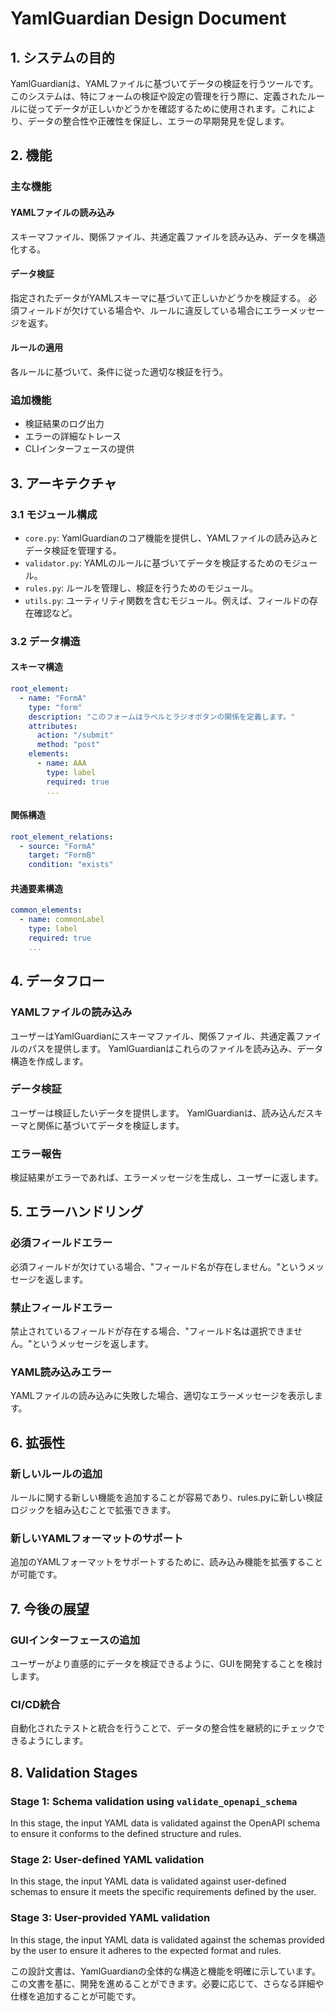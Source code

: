 # YamlGuardian Design Document

## 1. システムの目的
YamlGuardianは、YAMLファイルに基づいてデータの検証を行うツールです。このシステムは、特にフォームの検証や設定の管理を行う際に、定義されたルールに従ってデータが正しいかどうかを確認するために使用されます。これにより、データの整合性や正確性を保証し、エラーの早期発見を促します。

## 2. 機能
### 主な機能
#### YAMLファイルの読み込み
スキーマファイル、関係ファイル、共通定義ファイルを読み込み、データを構造化する。

#### データ検証
指定されたデータがYAMLスキーマに基づいて正しいかどうかを検証する。
必須フィールドが欠けている場合や、ルールに違反している場合にエラーメッセージを返す。

#### ルールの適用
各ルールに基づいて、条件に従った適切な検証を行う。

### 追加機能
- 検証結果のログ出力
- エラーの詳細なトレース
- CLIインターフェースの提供

## 3. アーキテクチャ
### 3.1 モジュール構成
- `core.py`: YamlGuardianのコア機能を提供し、YAMLファイルの読み込みとデータ検証を管理する。
- `validator.py`: YAMLのルールに基づいてデータを検証するためのモジュール。
- `rules.py`: ルールを管理し、検証を行うためのモジュール。
- `utils.py`: ユーティリティ関数を含むモジュール。例えば、フィールドの存在確認など。

### 3.2 データ構造
#### スキーマ構造
```yaml
root_element:
  - name: "FormA"
    type: "form"
    description: "このフォームはラベルとラジオボタンの関係を定義します。"
    attributes:
      action: "/submit"
      method: "post"
    elements:
      - name: AAA
        type: label
        required: true
        ...
```

#### 関係構造
```yaml
root_element_relations:
  - source: "FormA"
    target: "FormB"
    condition: "exists"
```

#### 共通要素構造
```yaml
common_elements:
  - name: commonLabel
    type: label
    required: true
    ...
```

## 4. データフロー
### YAMLファイルの読み込み
ユーザーはYamlGuardianにスキーマファイル、関係ファイル、共通定義ファイルのパスを提供します。
YamlGuardianはこれらのファイルを読み込み、データ構造を作成します。

### データ検証
ユーザーは検証したいデータを提供します。
YamlGuardianは、読み込んだスキーマと関係に基づいてデータを検証します。

### エラー報告
検証結果がエラーであれば、エラーメッセージを生成し、ユーザーに返します。

## 5. エラーハンドリング
### 必須フィールドエラー
必須フィールドが欠けている場合、"フィールド名が存在しません。"というメッセージを返します。

### 禁止フィールドエラー
禁止されているフィールドが存在する場合、"フィールド名は選択できません。"というメッセージを返します。

### YAML読み込みエラー
YAMLファイルの読み込みに失敗した場合、適切なエラーメッセージを表示します。

## 6. 拡張性
### 新しいルールの追加
ルールに関する新しい機能を追加することが容易であり、rules.pyに新しい検証ロジックを組み込むことで拡張できます。

### 新しいYAMLフォーマットのサポート
追加のYAMLフォーマットをサポートするために、読み込み機能を拡張することが可能です。

## 7. 今後の展望
### GUIインターフェースの追加
ユーザーがより直感的にデータを検証できるように、GUIを開発することを検討します。

### CI/CD統合
自動化されたテストと統合を行うことで、データの整合性を継続的にチェックできるようにします。

## 8. Validation Stages
### Stage 1: Schema validation using `validate_openapi_schema`
In this stage, the input YAML data is validated against the OpenAPI schema to ensure it conforms to the defined structure and rules.

### Stage 2: User-defined YAML validation
In this stage, the input YAML data is validated against user-defined schemas to ensure it meets the specific requirements defined by the user.

### Stage 3: User-provided YAML validation
In this stage, the input YAML data is validated against the schemas provided by the user to ensure it adheres to the expected format and rules.

この設計文書は、YamlGuardianの全体的な構造と機能を明確に示しています。この文書を基に、開発を進めることができます。必要に応じて、さらなる詳細や仕様を追加することが可能です。
